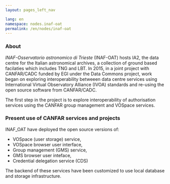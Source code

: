 ```yaml
---
layout: pages_left_nav

lang: en
namespace: nodes.inaf-oat
permalink: /en/nodes/inaf-oat
---
```


<!-- Content start -->

### About
_INAF-Osservatorio astronomico di Trieste_ (INAF-OAT) hosts IA2, the data centre for the Italian astronomical archives, a collection of ground based facilaties which includes TNG and LBT.
In 2015, in a joint project with CANFAR/CADC funded by EGI under the Data Commons project, work began on exploring interoperability betweeen data centre services using International Virtual Observatory Alliance (IVOA) standards and re-using the open source software from CANFAR/CADC.

The first step in the project is to explore interoperability of authorisation services using the CANFAR group management and VOSpace services.

### Present use of CANFAR services and projects
INAF_OAT have deployed the open source versions of:

  - VOSpace (user storage) service, 
  - VOSpace browser user interface,
  - Group management (GMS) service,
  - GMS browser user inteface,
  - Credential delegation service (CDS)

The backend of these services have been customized to use local database and storage infrastructure.

<!-- Content end -->
